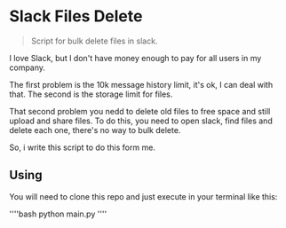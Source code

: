 # Slack Files Delete
> Script for bulk delete files in slack.

I love Slack, but I don't have money enough to pay for all users in my company.

The first problem is the 10k message history limit, it's ok, I can deal with that. The second is the storage limit for files.

That second problem you nedd to delete old files to free space and still upload and share files. To do this, you need to open slack, find files and delete each one, there's no way to bulk delete.

So, i write this script to do this form me.

## Using

You will need to clone this repo and just execute in your terminal like this:

''''bash
python main.py
''''
